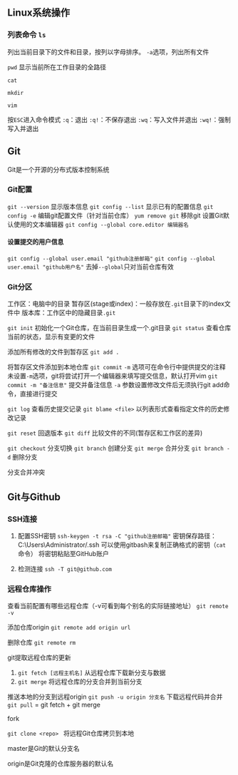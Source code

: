 ## Linux系统操作

### 列表命令 `ls`
列出当前目录下的文件和目录，按列以字母排序。
`-a`选项，列出所有文件

`pwd`     显示当前所在工作目录的全路径


`cat`

`mkdir`

`vim`

按`ESC`进入命令模式
`:q`：退出
`:q!`：不保存退出
`:wq`：写入文件并退出
`:wq!`：强制写入并退出

## Git
Git是一个开源的分布式版本控制系统
### Git配置

`git --version`  显示版本信息
`git config --list`   显示已有的配置信息
`git config -e`      编辑git配置文件（针对当前仓库）
`yum remove git`      移除git
设置Git默认使用的文本编辑器
`git config --global core.editor 编辑器名`

#### 设置提交的用户信息

`git config --global user.email "github注册邮箱"`
`git config --global user.email "github用户名"`
去掉`--global`只对当前仓库有效

### Git分区
工作区：电脑中的目录
暂存区(stage或index)：一般存放在`.git`目录下的index文件中
版本库：工作区中的隐藏目录`.git`


`git init`    初始化一个Git仓库，在当前目录生成一个.git目录
`git status`  查看仓库当前的状态，显示有变更的文件

添加所有修改的文件到暂存区
`git add .`

将暂存区文件添加到本地仓库
`git commit`
`-m` 选项可在命令行中提供提交的注释
未设置`-m`选项，git将尝试打开一个编辑器来填写提交信息，默认打开vim
`git commit -m "备注信息"`    提交并备注信息
`-a` 参数设置修改文件后无须执行git add命令，直接进行提交

`git log`         查看历史提交记录
`git blame <file>` 以列表形式查看指定文件的历史修改记录

`git reset`       回退版本
`git diff`       比较文件的不同(暂存区和工作区的差异)

`git checkout`   分支切换
`git branch`      创建分支
`git merge`       合并分支
`git branch -d`   删除分支

分支合并冲突


## Git与Github

### SSH连接
1. 配置SSH密钥
`ssh-keygen -t rsa -C "github注册邮箱"`
密钥保存路径：C:\Users\Administrator/.ssh
可以使用gitbash来复制正确格式的密钥（`cat`命令）
将密钥粘贴至GitHub账户

2. 检测连接
`ssh -T git@github.com`

### 远程仓库操作
查看当前配置有哪些远程仓库（-v可看到每个别名的实际链接地址）
`git remote -v`

添加仓库origin
`git remote add origin url`

删除仓库
`git remote rm`

git提取远程仓库的更新
1. `git fetch [远程主机名]`   从远程仓库下载新分支与数据
2. `git merge`                将远程仓库的分支合并到当前分支                            

推送本地的分支到远程origin
`git push -u origin 分支名`
下载远程代码并合并
`git pull` = git fetch + git merge

fork

`git clone <repo> `   将远程Git仓库拷贝到本地  

master是Git的默认分支名

origin是Git克隆的仓库服务器的默认名


